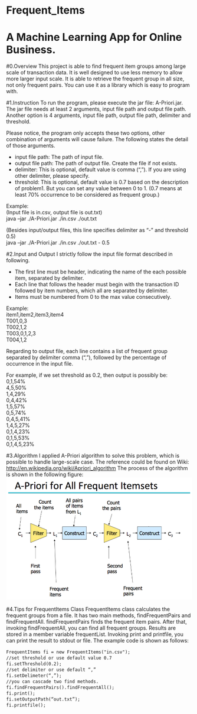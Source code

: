 Frequent_Items
==============
A Machine Learning App for Online Business.
==============
#0.Overview 
This project is able to find frequent item groups among large scale of transaction data.
It is well designed to use less memory to allow more larger input scale.
It is able to retrieve the frequent group in all size, not only frequent pairs.
You can use it as a library which is easy to program with.

#1.Instruction
To run the program, please execute the jar file: A-Priori.jar. The jar file needs at least 2 arguments, input file path and output file path. Another option is 4 arguments, input file path, output file path, delimiter and threshold. 

Please notice, the program only accepts these two options, other combination of arguments will cause failure. The following states the detail of those arguments.
*	input file path: The path of input file.
*	output file path: The path of output file. Create the file if not exists.
*	delimiter: This is optional, default value is comma (“,”). If you are using other delimiter, please specify.
*	threshold: This is optional, default value is 0.7 based on the description of problem1. But you can set any value between 0 to 1. (0.7 means at least 70% occurrence to be considered as frequent group.)

Example:<br />
(Input file is in.csv, output file is out.txt) <br />
java –jar ./A-Priori.jar ./in.csv ./out.txt<br />

(Besides input/output files, this line specifies delimiter as “-” and threshold 0.5)<br />
java –jar ./A-Priori.jar ./in.csv ./out.txt - 0.5<br />

#2.Input and Output
I strictly follow the input file format described in following.
*	The first line must be header, indicating the name of the each possible item, separated by delimiter.
*	Each line that follows the header must begin with the transaction ID followed by item numbers, which all are separated by delimiter.
*	Items must be numbered from 0 to the max value consecutively.

Example:<br />
item1,item2,item3,item4<br />
T001,0,3<br />
T002,1,2<br />
T003,0,1,2,3<br />
T004,1,2<br />

Regarding to output file, each line contains a list of frequent group separated by delimiter comma (“,”), followed by the percentage of occurrence in the input file.

For example, if we set threshold as 0.2, then output is possibly be:<br />
0,1,54%<br />
4,5,50%<br />
1,4,29%<br />
0,4,42%<br />
1,5,57%<br />
0,5,74%<br />
0,4,5,41%<br />
1,4,5,27%<br />
0,1,4,23%<br />
0,1,5,53%<br />
0,1,4,5,23%<br />

#3.Algorithm
I applied A-Priori algorithm to solve this problem, which is possible to handle large-scale case. The reference could be found on Wiki: http://en.wikipedia.org/wiki/Apriori_algorithm
The process of the algorithm is shown in the following figure: 
![Picture for a-priori algorithm](/resource/apriori.png)
 

#4.Tips for FrequentItems Class
FrequentItems class calculates the frequent groups from a file. It has two main methods, findFrequentPairs and findFrequentAll. findFrequentPairs finds the frequent item pairs. After that, invoking findFrequentAll, you can find all frequent groups. Results are stored in a member variable frequentList. Invoking print and printfile, you can print the result to stdout or file. The example code is shown as follows:
```
FrequentItems fi = new FrequentItems("in.csv");
//set threshold or use default value 0.7
fi.setThreshold(0.2);
//set delimiter or use default “,”
fi.setDelimeter(“,”);
//you can cascade two find methods.
fi.findFrequentPairs().findFrequentAll();
fi.print();
fi.setOutputPath(“out.txt”);
fi.printfile();
```
